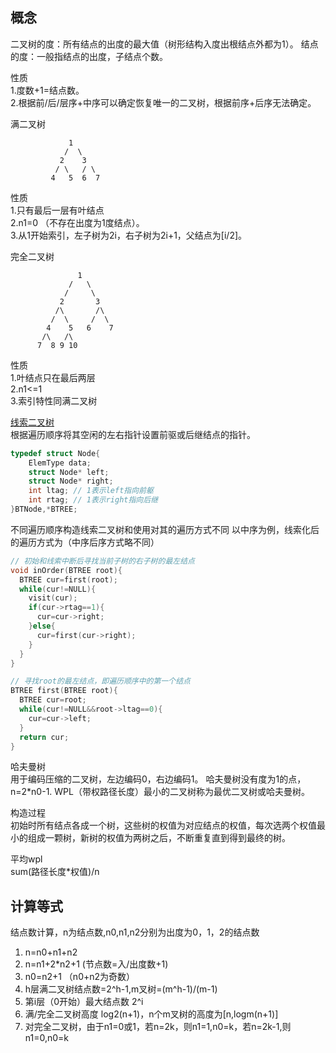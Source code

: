 ## 概念
二叉树的度：所有结点的出度的最大值（树形结构入度出根结点外都为1）。
结点的度：一般指结点的出度，子结点个数。

性质<br>
1.度数+1=结点数。<br>
2.根据前/后/层序+中序可以确定恢复唯一的二叉树，根据前序+后序无法确定。<br>

满二叉树
```
             1
            /  \
           2    3 
          / \   / \
         4   5  6  7       
```
性质<br>
1.只有最后一层有叶结点<br>
2.n1=0 （不存在出度为1度结点）。<br>
3.从1开始索引，左子树为2i，右子树为2i+1，父结点为[i/2]。<br>


完全二叉树
```
               1
             /   \
            /     \
           2       3 
          /\       /\
         /  \     /  \
        4    5   6    7          
       /\   /\
      7  8 9 10
```
性质<br>
1.叶结点只在最后两层<br>
2.n1<=1<br>
3.索引特性同满二叉树<br>

[线索二叉树](https://blog.csdn.net/m0_68287216/article/details/127919045)<br>
根据遍历顺序将其空闲的左右指针设置前驱或后继结点的指针。
```c
typedef struct Node{
    ElemType data;
    struct Node* left;
    struct Node* right;
    int ltag; // 1表示left指向前躯
    int rtag; // 1表示right指向后继
}BTNode,*BTREE;
```
不同遍历顺序构造线索二叉树和使用对其的遍历方式不同
以中序为例，线索化后的遍历方式为（中序后序方式略不同）
```c
// 初始和线索中断后寻找当前子树的右子树的最左结点
void inOrder(BTREE root){
  BTREE cur=first(root);
  while(cur!=NULL){
    visit(cur);
    if(cur->rtag==1){
      cur=cur->right;
    }else{
      cur=first(cur->right);
    }
  }
}

// 寻找root的最左结点，即遍历顺序中的第一个结点
BTREE first(BTREE root){
  BTREE cur=root;
  while(cur!=NULL&&root->ltag==0){
    cur=cur->left;
  }
  return cur;
}
```

哈夫曼树<br>
用于编码压缩的二叉树，左边编码0，右边编码1。
哈夫曼树没有度为1的点，n=2*n0-1.
WPL（带权路径长度）最小的二叉树称为最优二叉树或哈夫曼树。

构造过程<br>
初始时所有结点各成一个树，这些树的权值为对应结点的权值，每次选两个权值最小的组成一颗树，新树的权值为两树之后，不断重复直到得到最终的树。

平均wpl<br>
sum(路径长度*权值)/n

## 计算等式
结点数计算，n为结点数,n0,n1,n2分别为出度为0，1，2的结点数
1. n=n0+n1+n2 
2. n=n1+2*n2+1 (节点数=入/出度数+1)
3. n0=n2+1 （n0+n2为奇数）
3. h层满二叉树结点数=2^h-1,m叉树=(m^h-1)/(m-1)
4. 第i层（0开始）最大结点数 2^i
5. 满/完全二叉树高度 log2(n+1)，n个m叉树的高度为[n,logm(n+1)]
6. 对完全二叉树，由于n1=0或1，若n=2k，则n1=1,n0=k，若n=2k-1,则n1=0,n0=k